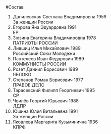 #Состав
1. Данилевская Светлана Владимировна 1959   
    За женщин России
2. Егорова Яна Эдуардовна 1991   
    ЕР
3. Зюзина Екатерина Владимировна 1978   
    ПАТРИОТЫ РОССИИ
4. Лившиц Илья Михайлович 1989   
    Российский Союз Молодежи
5. Пантелеев Иван Федорович 1989   
    КОММУНИСТЫ РОССИИ
6. Розет Даниил Борисович 1989   
    ЯБЛОКО
7. Степанов Роман Борисович 1977   
    ПРАВОЕ ДЕЛО
8. Тарасевский Филипп Георгиевич 1995   
    СР
9. Чвилёв Георгий Юрьевич 1988   
    ЛДПР
10. Юшина Юлия Витальевна 1991   
    За женщин России
11. Яковлева Маргарита Кузьминична 1936   
    КПРФ
